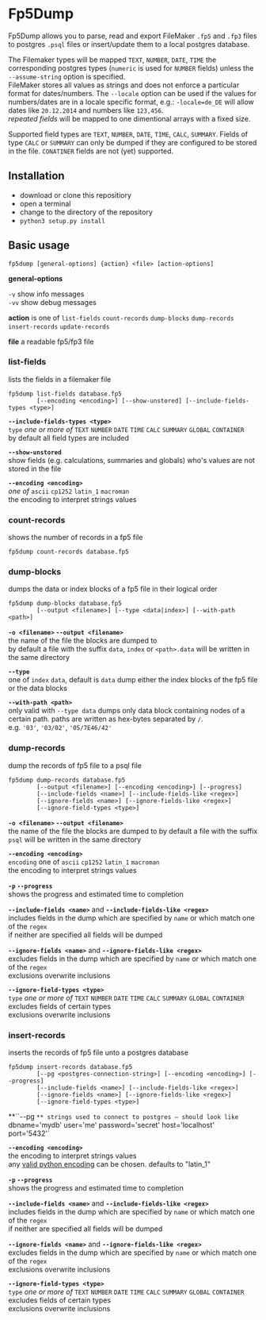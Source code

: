# Fp5Dump

Fp5Dump allows you to parse, read and export FileMaker `.fp5` and `.fp3` files to postgres `.psql` files or 
insert/update them to a local postgres database.

The Filemaker types will be mapped `TEXT`, `NUMBER`, `DATE`, `TIME` the corresponding postgres types 
(`numeric` is used for `NUMBER` fields) unless the `--assume-string` option is specified.  
FileMaker stores all values as strings and does not enforce a particular format for dates/numbers. 
The `--locale` option can be used if the values for numbers/dates are in a locale specific format, e.g.:
`-locale=de_DE` will allow dates like `20.12.2014` and numbers like `123,456`.  
*repeated fields* will be mapped to one dimentional arrays with a fixed size.

Supported field types are `TEXT`, `NUMBER`, `DATE`, `TIME`, `CALC`, `SUMMARY`. Fields of type 
`CALC` or `SUMMARY` can only be dumped if they are configured to be stored in the file.
`CONATINER` fields are not (yet) supported. 


## Installation

- download or clone this repositiory
- open a terminal 
- change to the directory of the repository
- `python3 setup.py install`

## Basic usage

`fp5dump [general-options] {action} <file> [action-options]`

**general-options**

`-v` show info messages  
`-vv` show debug messages 

**action** is one of `list-fields` `count-records` `dump-blocks` `dump-records` `insert-records` `update-records`

**file** a readable fp5/fp3 file

 
### list-fields

lists the fields in a filemaker file

```
fp5dump list-fields database.fp5 
        [--encoding <encoding>] [--show-unstored] [--include-fields-types <type>]
```

**`--include-fields-types <type>`**  
`type` *one or more of* `TEXT` `NUMBER` `DATE` `TIME` `CALC` `SUMMARY` `GLOBAL` `CONTAINER`  
by default all field types are included

**`--show-unstored`**  
show fields (e.g. calculations, summaries and globals) who's values are not stored in the file

**`--encoding <encoding>`**  
*one of* `ascii` `cp1252` `latin_1` `macroman`  
the encoding to interpret strings values 

 
### count-records

shows the number of records in a fp5 file

`fp5dump count-records database.fp5`

 
### dump-blocks

dumps the data or index blocks of a fp5 file in their logical order

```
fp5dump dump-blocks database.fp5 
        [--output <filename>] [--type <data|index>] [--with-path <path>]
```

**`-o <filename>` `--output <filename>`**  
the name of the file the blocks are dumped to  
by default a file with the suffix `data`, `index` or `<path>.data` will be written in the same directory

**`--type`**  
one of `index` `data`, default is `data`
dump either the index blocks of the fp5 file or the data blocks

**`--with-path <path>`**  
only valid with `--type data` 
dumps only data block containing nodes of a certain path. paths are written as hex-bytes separated by `/`.  
e.g. `'03'`, `'03/02'`, `'05/7E46/42'`  

 
### dump-records

dump the records of fp5 file to a psql file

```
fp5dump dump-records database.fp5 
        [--output <filename>] [--encoding <encoding>] [--progress]
        [--include-fields <name>] [--include-fields-like <regex>] 
        [--ignore-fields <name>] [--ignore-fields-like <regex>] 
        [--ignore-field-types <type>]
```

**`-o <filename>` `--output <filename>`**  
the name of the file the blocks are dumped to
by default a file with the suffix `psql` will be written in the same directory

**`--encoding <encoding>`**  
`encoding` one of `ascii` `cp1252` `latin_1` `macroman`  
the encoding to interpret strings values 

**`-p` `--progress`**  
shows the progress and estimated time to completion

**`--include-fields <name>`** and **`--include-fields-like <regex>`**  
includes fields in the dump which are specified by `name` or which match one of the `regex`  
if neither are specified all fields will be dumped 

**`--ignore-fields <name>`** and **`--ignore-fields-like <regex>`**  
excludes fields in the dump which are specified by `name` or which match one of the `regex`  
exclusions overwrite inclusions

**`--ignore-field-types <type>`**  
`type` *one or more of* `TEXT` `NUMBER` `DATE` `TIME` `CALC` `SUMMARY` `GLOBAL` `CONTAINER`  
excludes fields of certain types  
exclusions overwrite inclusions
 

### insert-records

inserts the records of fp5 file unto a postgres database

```
fp5dump insert-records database.fp5 
        [--pg <postgres-connection-string>] [--encoding <encoding>] [--progress]
        [--include-fields <name>] [--include-fields-like <regex>] 
        [--ignore-fields <name>] [--ignore-fields-like <regex>] 
        [--ignore-field-types <type>]
```

**``--pg <postgres-connection-string>`**
strings used to connect to postgres – should look like  
  `dbname='mydb' user='me' password='secret' host='localhost' port='5432'`
 
**`--encoding <encoding>`**  
the encoding to interpret strings values  
any [valid python encoding](https://docs.python.org/3/library/codecs.html#standard-encodings) can be chosen. defaults to "latin_1"
 


**`-p` `--progress`**  
shows the progress and estimated time to completion

**`--include-fields <name>`** and **`--include-fields-like <regex>`**  
includes fields in the dump which are specified by `name` or which match one of the `regex`  
if neither are specified all fields will be dumped 

**`--ignore-fields <name>`** and **`--ignore-fields-like <regex>`**  
excludes fields in the dump which are specified by `name` or which match one of the `regex`  
exclusions overwrite inclusions

**`--ignore-field-types <type>`**  
`type` *one or more of* `TEXT` `NUMBER` `DATE` `TIME` `CALC` `SUMMARY` `GLOBAL` `CONTAINER`  
excludes fields of certain types  
exclusions overwrite inclusions
